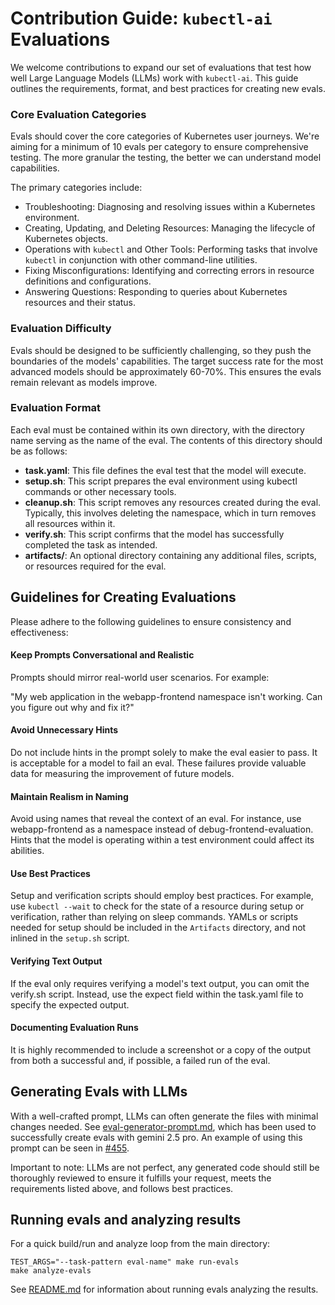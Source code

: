 # Contribution Guide: `kubectl-ai` Evaluations
We welcome contributions to expand our set of evaluations that test how well Large Language Models (LLMs) work with `kubectl-ai`. This guide outlines the requirements, format, and best practices for creating new evals.

### Core Evaluation Categories
Evals should cover the core categories of Kubernetes user journeys. We're aiming for a minimum of 10 evals per category to ensure comprehensive testing. The more granular the testing, the better we can understand model capabilities.

The primary categories include:

* Troubleshooting: Diagnosing and resolving issues within a Kubernetes environment.
* Creating, Updating, and Deleting Resources: Managing the lifecycle of Kubernetes objects.
* Operations with `kubectl` and Other Tools: Performing tasks that involve `kubectl` in conjunction with other command-line utilities.
* Fixing Misconfigurations: Identifying and correcting errors in resource definitions and configurations.
* Answering Questions: Responding to queries about Kubernetes resources and their status.

### Evaluation Difficulty
Evals should be designed to be sufficiently challenging, so they push the boundaries of the models' capabilities. The target success rate for the most advanced models should be approximately 60-70%. This ensures the evals remain relevant as models improve.

### Evaluation Format
Each eval must be contained within its own directory, with the directory name serving as the name of the eval. The contents of this directory should be as follows:

* **task.yaml**: This file defines the eval test that the model will execute.
* **setup.sh**: This script prepares the eval environment using kubectl commands or other necessary tools.
* **cleanup.sh**: This script removes any resources created during the eval. Typically, this involves deleting the namespace, which in turn removes all resources within it.
* **verify.sh**: This script confirms that the model has successfully completed the task as intended.
* **artifacts/**: An optional directory containing any additional files, scripts, or resources required for the eval.

## Guidelines for Creating Evaluations
Please adhere to the following guidelines to ensure consistency and effectiveness:

#### Keep Prompts Conversational and Realistic
Prompts should mirror real-world user scenarios. For example:

"My web application in the webapp-frontend namespace isn't working. Can you figure out why and fix it?"

#### Avoid Unnecessary Hints
Do not include hints in the prompt solely to make the eval easier to pass. It is acceptable for a model to fail an eval. These failures provide valuable data for measuring the improvement of future models.

#### Maintain Realism in Naming
Avoid using names that reveal the context of an eval. For instance, use webapp-frontend as a namespace instead of debug-frontend-evaluation. Hints that the model is operating within a test environment could affect its abilities.

#### Use Best Practices
Setup and verification scripts should employ best practices. For example, use `kubectl --wait` to check for the state of a resource during setup or verification, rather than relying on sleep commands. YAMLs or scripts needed for setup should be included in the `Artifacts` directory, and not inlined in the `setup.sh` script.

#### Verifying Text Output
If the eval only requires verifying a model's text output, you can omit the verify.sh script. Instead, use the expect field within the task.yaml file to specify the expected output.

#### Documenting Evaluation Runs
It is highly recommended to include a screenshot or a copy of the output from both a successful and, if possible, a failed run of the eval.

## Generating Evals with LLMs
With a well-crafted prompt, LLMs can often generate the files with minimal changes needed. See [eval-generator-prompt.md](eval-generator-prompt.md), which has been used to successfully create evals with gemini 2.5 pro. An example of using this prompt can be seen in [#455](https://github.com/GoogleCloudPlatform/kubectl-ai/pull/455).

Important to note: LLMs are not perfect, any generated code should still be thoroughly reviewed to ensure it fulfills your request, meets the requirements listed above, and follows best practices.

## Running evals and analyzing results
For a quick build/run and analyze loop from the main directory:
```
TEST_ARGS="--task-pattern eval-name" make run-evals
make analyze-evals
```
See [README.md](README.md) for information about running evals analyzing the results.